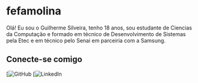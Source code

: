 # fefamolina
Olá! Eu sou o Guilherme Silveira, tenho 18 anos, sou estudante de Ciencias da Computação e formado em técnico de Desenvolvimento de Sistemas pela Etec e em técnico pelo Senai em parceiria com a Samsung.

## Conecte-se comigo
[![GitHub](https://github.com/GlhrmSilveira)
[![LinkedIn](https://www.linkedin.com/feed/)
